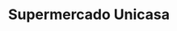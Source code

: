---
title: "Supermercado Unicasa"
url: /caracas/supermercado-unicasa-av-urdaneta/
shop: supermercado
---